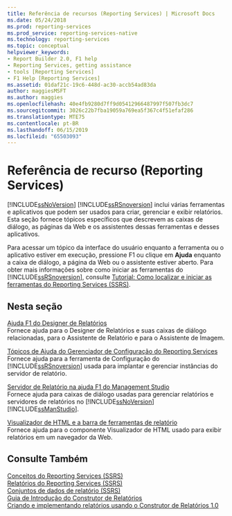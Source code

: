 ```yaml
---
title: Referência de recursos (Reporting Services) | Microsoft Docs
ms.date: 05/24/2018
ms.prod: reporting-services
ms.prod_service: reporting-services-native
ms.technology: reporting-services
ms.topic: conceptual
helpviewer_keywords:
- Report Builder 2.0, F1 help
- Reporting Services, getting assistance
- tools [Reporting Services]
- F1 Help [Reporting Services]
ms.assetid: 01daf21c-19c6-448d-ac30-accb54ad83da
author: maggiesMSFT
ms.author: maggies
ms.openlocfilehash: 40e4fb9280d7ff9d05412966487997f507fb3dc7
ms.sourcegitcommit: 3026c22b7fba19059a769ea5f367c4f51efaf286
ms.translationtype: MTE75
ms.contentlocale: pt-BR
ms.lasthandoff: 06/15/2019
ms.locfileid: "65503093"
---
```

# <a name="feature-reference-reporting-services"></a>Referência de recurso (Reporting Services)
  [!INCLUDE[ssNoVersion](../includes/ssnoversion-md.md)] [!INCLUDE[ssRSnoversion](../includes/ssrsnoversion-md.md)] inclui várias ferramentas e aplicativos que podem ser usados para criar, gerenciar e exibir relatórios. Esta seção fornece tópicos específicos que descrevem as caixas de diálogo, as páginas da Web e os assistentes dessas ferramentas e desses aplicativos.  
  
 Para acessar um tópico da interface do usuário enquanto a ferramenta ou o aplicativo estiver em execução, pressione F1 ou clique em **Ajuda** enquanto a caixa de diálogo, a página da Web ou o assistente estiver aberto. Para obter mais informações sobre como iniciar as ferramentas do [!INCLUDE[ssRSnoversion](../includes/ssrsnoversion-md.md)], consulte [Tutorial: Como localizar e iniciar as ferramentas do Reporting Services &#40;SSRS&#41;](../reporting-services/tools/tutorial-how-to-locate-and-start-reporting-services-tools-ssrs.md).  
  
## <a name="in-this-section"></a>Nesta seção  
 [Ajuda F1 do Designer de Relatórios](../reporting-services/tools/report-designer-f1-help.md)  
 Fornece ajuda para o Designer de Relatórios e suas caixas de diálogo relacionadas, para o Assistente de Relatório e para o Assistente de Imagem.  
  
 [Tópicos de Ajuda do Gerenciador de Configuração do Reporting Services](https://msdn.microsoft.com/library/7b6fb18e-ec39-4661-88e3-977ed64e2c82)  
 Fornece ajuda para a ferramenta de Configuração do [!INCLUDE[ssRSnoversion](../includes/ssrsnoversion-md.md)] usada para implantar e gerenciar instâncias do servidor de relatório.  
  
 [Servidor de Relatório na ajuda F1 do Management Studio](../reporting-services/tools/report-server-in-management-studio-f1-help.md)  
 Fornece ajuda para caixas de diálogo usadas para gerenciar relatórios e servidores de relatórios no [!INCLUDE[ssNoVersion](../includes/ssnoversion-md.md)] [!INCLUDE[ssManStudio](../includes/ssmanstudio-md.md)].  
  
 [Visualizador de HTML e a barra de ferramentas de relatório](../reporting-services/html-viewer-and-the-report-toolbar.md)  
 Fornece ajuda para o componente Visualizador de HTML usado para exibir relatórios em um navegador da Web.  
  
## <a name="see-also"></a>Consulte Também  
 [Conceitos do Reporting Services &#40;SSRS&#41;](../reporting-services/reporting-services-concepts-ssrs.md)   
 [Relatórios do Reporting Services &#40;SSRS&#41;](../reporting-services/reports/reporting-services-reports-ssrs.md)   
 [Conjuntos de dados de relatório &#40;SSRS&#41;](../reporting-services/report-data/report-datasets-ssrs.md)   
 [Guia de Introdução do Construtor de Relatórios](https://www.microsoft.com/download/en/details.aspx?id=29072)   
 [Criando e implementando relatórios usando o Construtor de Relatórios 1.0](https://go.microsoft.com/fwlink/?LinkId=142601)  
  
  
